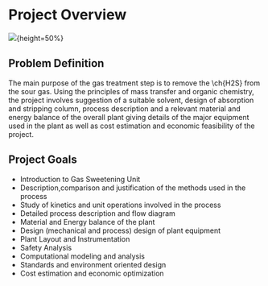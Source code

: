 # Project Overview

![](img/bigPlant.png){height=50%}

## Problem Definition

The main purpose of the gas treatment step is to remove the \ch{H2S} from the
sour gas. Using the principles of mass transfer and organic chemistry, the
project involves suggestion of a suitable solvent, design of absorption and
stripping column, process description and a relevant material and energy balance
of the overall plant giving details of the major equipment used in the plant as
well as cost estimation and economic feasibility of the project.

## Project Goals

*	Introduction to Gas Sweetening Unit 
*	Description,comparison and justification of the methods used in the process
*	Study of kinetics and unit operations involved in the process
*	Detailed process description and flow diagram
*	Material and Energy balance of the plant
*	Design (mechanical and process) design of plant equipment
*	Plant Layout and Instrumentation
*	Safety Analysis
*   Computational modeling and analysis
*   Standards and environment oriented design
*	Cost estimation and economic optimization

